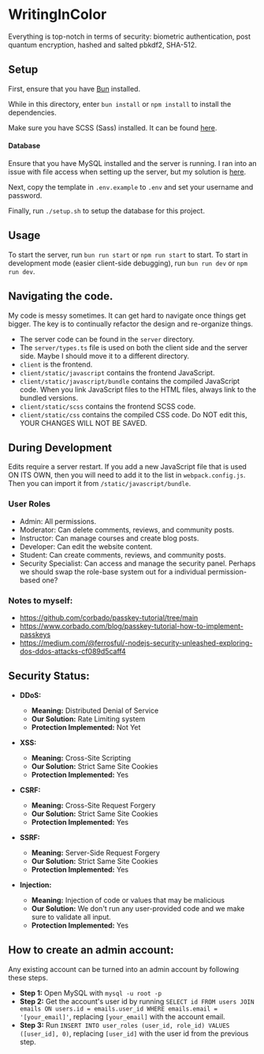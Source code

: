 # WritingInColor

Everything is top-notch in terms of security: biometric authentication, post quantum encryption, hashed and salted pbkdf2, SHA-512.

## Setup

First, ensure that you have [Bun](https://bun.sh/) installed.

While in this directory, enter `bun install` or `npm install` to install the dependencies.

Make sure you have SCSS (Sass) installed. It can be found [here](https://github.com/sass/dart-sass/releases/latest).

#### Database

Ensure that you have MySQL installed and the server is running.
I ran into an issue with file access when setting up the server, but my solution is [here](https://stackoverflow.com/questions/53242775/mysql-server-instance-8-0-13-automatically-turned-off-and-on-randomly/78618450#78618450).

Next, copy the template in `.env.example` to `.env` and set your username and password.

Finally, run `./setup.sh` to setup the database for this project.

## Usage

To start the server, run `bun run start` or `npm run start` to start.
To start in development mode (easier client-side debugging), run `bun run dev` or `npm run dev`.

## Navigating the code.

My code is messy sometimes. It can get hard to navigate once things get bigger. The key is to continually refactor the design and re-organize things.

- The server code can be found in the `server` directory.
- The `server/types.ts` file is used on both the client side and the server side. Maybe I should move it to a different directory.
- `client` is the frontend.
- `client/static/javascript` contains the frontend JavaScript.
- `client/static/javascript/bundle` contains the compiled JavaScript code. When you link JavaScript files to the HTML files, always link to the bundled versions.
- `client/static/scss` contains the frontend SCSS code.
- `client/static/css` contains the compiled CSS code. Do NOT edit this, YOUR CHANGES WILL NOT BE SAVED.

## During Development

Edits require a server restart.
If you add a new JavaScript file that is used ON ITS OWN, then you will need to add it to the list in `webpack.config.js`. Then you can import it from `/static/javascript/bundle`.

### User Roles

- Admin: All permissions.
- Moderator: Can delete comments, reviews, and community posts.
- Instructor: Can manage courses and create blog posts.
- Developer: Can edit the website content.
- Student: Can create comments, reviews, and community posts.
- Security Specialist: Can access and manage the security panel.
  Perhaps we should swap the role-base system out for a individual permission-based one?

### Notes to myself:

- <https://github.com/corbado/passkey-tutorial/tree/main>
- <https://www.corbado.com/blog/passkey-tutorial-how-to-implement-passkeys>
- <https://medium.com/@ferrosful/-nodejs-security-unleashed-exploring-dos-ddos-attacks-cf089d5caff4>

## Security Status:

- **DDoS:**

  - **Meaning:** Distributed Denial of Service
  - **Our Solution:** Rate Limiting system
  - **Protection Implemented:** Not Yet

- **XSS:**

  - **Meaning:** Cross-Site Scripting
  - **Our Solution:** Strict Same Site Cookies
  - **Protection Implemented:** Yes

- **CSRF:**

  - **Meaning:** Cross-Site Request Forgery
  - **Our Solution:** Strict Same Site Cookies
  - **Protection Implemented:** Yes

- **SSRF:**

  - **Meaning:** Server-Side Request Forgery
  - **Our Solution:** Strict Same Site Cookies
  - **Protection Implemented:** Yes

- **Injection:**
  - **Meaning:** Injection of code or values that may be malicious
  - **Our Solution:** We don't run any user-provided code and we make sure to validate all input.
  - **Protection Implemented:** Yes

## How to create an admin account:

Any existing account can be turned into an admin account by following these steps.

- **Step 1:** Open MySQL with `mysql -u root -p`
- **Step 2:** Get the account's user id by running `SELECT id FROM users JOIN emails ON users.id = emails.user_id WHERE emails.email = '[your_email]'`, replacing `[your_email]` with the account email.
- **Step 3:** Run `INSERT INTO user_roles (user_id, role_id) VALUES ([user_id], 0)`, replacing `[user_id]` with the user id from the previous step.
